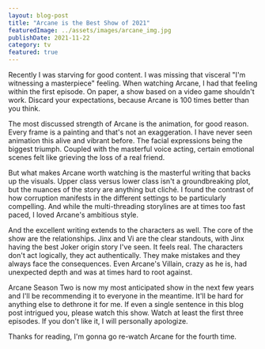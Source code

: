 ```yaml
---
layout: blog-post
title: "Arcane is the Best Show of 2021"
featuredImage: ../assets/images/arcane_img.jpg
publishDate: 2021-11-22
category: tv
featured: true
---
```


Recently I was starving for good content. I was missing that visceral "I'm witnessing a masterpiece" feeling. When watching Arcane, I had that feeling within the first episode. On paper, a show based on a video game shouldn't work. Discard your expectations, because Arcane is 100 times better than you think.

The most discussed strength of Arcane is the animation, for good reason. Every frame is a painting and that's not an exaggeration. I have never seen animation this alive and vibrant before. The facial expressions being the biggest triumph. Coupled with the masterful voice acting, certain emotional scenes felt like grieving the loss of a real friend.

But what makes Arcane worth watching is the masterful writing that backs up the visuals. Upper class versus lower class isn't a groundbreaking plot, but the nuances of the story are anything but cliché. I found the contrast of how corruption manifests in the different settings to be particularly compelling. And while the multi-threading storylines are at times too fast paced, I loved Arcane's ambitious style. 

And the excellent writing extends to the characters as well. The core of the show are the relationships. Jinx and Vi are the clear standouts, with Jinx having the best Joker origin story I've seen. It feels real. The characters don't act logically, they act authentically. They make mistakes and they always face the consequences. Even Arcane's Villain, crazy as he is, had unexpected depth and was at times hard to root against.

Arcane Season Two is now my most anticipated show in the next few years and I'll be recommending it to everyone in the meantime. It'll be hard for anything else to dethrone it for me. If even a single sentence in this blog post intrigued you, please watch this show. Watch at least the first three episodes. If you don't like it, I will personally apologize. 

Thanks for reading, I'm gonna go re-watch Arcane for the fourth time.